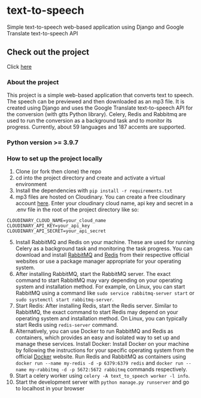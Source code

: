 # text-to-speech
Simple text-to-speech web-based application using Django and Google Translate text-to-speech API

## Check out the project 
Click [here](https://text-to-speech-a2ve.onrender.com/)
  
### About the project
This project is a simple web-based application that converts text to speech. The speech can be previewed and then downloaded as an mp3 file. It is created using Django and uses the Google Translate text-to-speech API for the conversion (with gtts Python library). Celery, Redis and Rabbitmq are used to run the conversion as a background task and to monitor its progress.
Currently, about 59 languages and 187 accents are supported.
  
### Python version >= 3.9.7

### How to set up the project locally
1. Clone (or fork then clone) the repo
2. cd into the project directory and create and activate a virtual environment
3. Install the dependencies with  `pip install -r requirements.txt`
4. mp3 files are hosted on Cloudinary. You can create a free cloudinary account [here](https://cloudinary.com/users/register_free). Enter your cloudinary cloud name, api key and secret in a .env file in the root of the project directory like so: <br>
```
CLOUDINARY_CLOUD_NAME=your_cloud_name
CLOUDINARY_API_KEY=your_api_key
CLOUDINARY_API_SECRET=your_api_secret
```
5. Install RabbitMQ and Redis on your machine. These are used for running Celery as a background task and monitoring the task progress. You can download and install [RabbitMQ](https://www.rabbitmq.com/) and [Redis](https://redis.com/) from their respective official websites or use a package manager appropriate for your operating system.
6. After installing RabbitMQ, start the RabbitMQ server. The exact command to start RabbitMQ may vary depending on your operating system and installation method. For example, on Linux, you can start RabbitMQ using a command like `sudo service rabbitmq-server start` or `sudo systemctl start rabbitmq-server`.
7. Start Redis: After installing Redis, start the Redis server. Similar to RabbitMQ, the exact command to start Redis may depend on your operating system and installation method. On Linux, you can typically start Redis using `redis-server` command.
8. Alternatively, you can use Docker to run RabbitMQ and Redis as containers, which provides an easy and isolated way to set up and manage these services. Install Docker: Install Docker on your machine by following the instructions for your specific operating system from the official [Docker](https://www.docker.com/) website. Run Redis and RabbitMQ as containers using `docker run --name my-redis -d -p 6379:6379 redis` and
`docker run --name my-rabbitmq -d -p 5672:5672 rabbitmq`  commands respectively.
9. Start a celery worker using `celery -A text_to_speech worker -l info`.
10. Start the development server with `python manage.py runserver` and go to localhost in your browser
